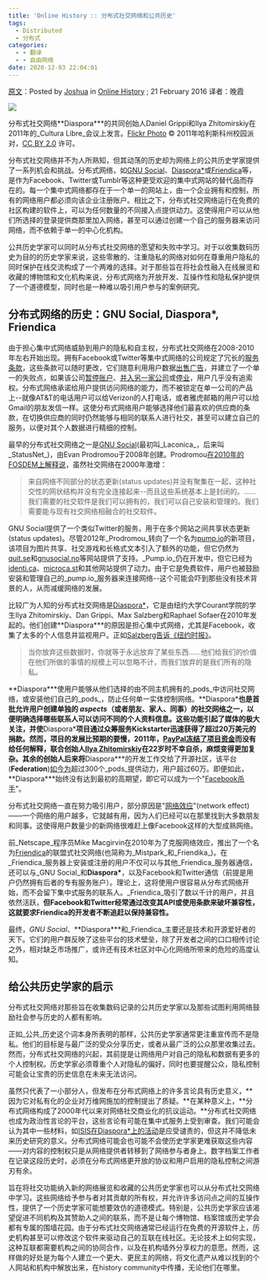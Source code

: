 ```yaml
---
title: 'Online History :: 分布式社交网络和公共历史'
tags:
  - Distributed
  - 分布式
categories:
  - - 翻译
  - - 自由网络
date: 2020-12-03 22:04:01
---
```


[原文](http://publichistory.media/2016/02/21/distributed-social-networks-and-public-history)：Posted by [Joshua](https://joshua.wachuta.name/) in [Online History](https://publichistory.media/category/online-history/) ; 21 February 2016 译者：晚霞

![](https://freeformsuite.files.wordpress.com/2020/12/5968034327_43fc8a7756_b-400x600-1.jpg?w=400)

分布式社交网络**Diaspora\***的共同创始人Daniel Grippi和Ilya Zhitomirskiy在2011年的_Cultura Libre_会议上发言。[Flickr Photo](https://www.flickr.com/photos/campuspartymexico/5968034327) © 2011年哈利斯科州校园派对，[CC BY 2.0](https://creativecommons.org/licenses/by/2.0/) 许可。

分布式社交网络并不为人所熟知，但其动荡的历史却为网络上的公共历史学家提供了一系列机会和挑战。分布式网络，如[GNU Social](https://gnu.io/social/)、[Diaspora\*](https://www.joindiaspora.com/)或[Friendica](http://friendica.com/)等，是作为Facebook、Twitter或Tumblr等这种更受欢迎的集中式网站的替代品而存在的。每一个集中式网络都存在于一个单一的网站上，由一个企业拥有和控制，所有的网络用户都必须向该企业注册账户。相比之下，分布式社交网络运行在免费的社区构建的软件上，可以为任何数量的不同接入点提供动力。这使得用户可以从他们所选择的登录提供商那里加入网络，甚至可以通过创建一个自己的服务器来访问网络，而不依赖于单一的中心化机构。

公共历史学家可以同时从分布式社交网络的愿望和失败中学习。对于以收集数码历史为目的的历史学家来说，这些零散的、注重隐私的网络对如何在尊重用户隐私的同时保护在线交流构成了一个两难的选择。对于那些旨在将社会性融入在线展览和收藏的博物馆和文化机构来说，分布式网络为开放开发、互操作性和隐私保护提供了一个道德模型，同时也是一种难以吸引用户参与的案例研究。

## 分布式网络的历史：GNU Social, Diaspora\*, Friendica

由于担心集中式网络威胁到用户的隐私和自主权，分布式社交网络在2008-2010年左右开始出现。拥有Facebook或Twitter等集中式网络的公司规定了冗长的[服务条款](https://twitter.com/tos?lang=en)，这些条款可以随时更改，它们随意利用用户数据[出售广告](https://www.facebook.com/business/products/ads)，并建立了一个单一的失败点，如果该公司[暂停账户](http://venturebeat.com/2015/02/10/facebook-reignites-real-name-controversy-after-suspending-native-american-authors-account/)、[并入另一家公司](http://www.reuters.com/article/us-tumblr-yahoo-idUSBRE94I0C120130520)或[停业](http://www.theguardian.com/technology/shortcuts/2016/jan/19/rip-friends-reunited-what-else-is-lurking-in-social-media-graveyard-)，用户几乎没有追索权。分布式网络承诺给用户提供访问网络的能力，而不被锁定在单一公司的产品上--就像AT&T的电话用户可以给Verizon的人打电话，或者雅虎邮箱的用户可以给Gmail的朋友发信一样。这使分布式网络用户能够选择他们最喜欢的供应商的条款，在切换供应商的同时仍然能够与相同的联系人进行社交，甚至可以建立自己的服务，以便对其个人数据进行精细的控制。

最早的分布式社交网络之一是[GNU Social](https://gnu.io/social/)(最初叫_Laconica_，后来叫_StatusNet_)，由Evan Prodromou于2008年创建。Prodromou[在2010年的FOSDEM上解释说](https://www.youtube.com/watch?v=1u-ov1tpCy8)，虽然社交网络在2000年激增：

> 来自网络不同部分的状态更新(status updates)并没有聚集在一起，这种社交性的网状结构并没有完全连接起来--而且这些系统基本上是封闭的。......我们需要的社交软件是我们可以拥有的，我们可以自己安装和管理的。我们需要能与现有社交网络相融合的社交软件。

GNU Social提供了一个类似Twitter的服务，用于在多个网站之间共享状态更新(status updates)。尽管2012年_Prodromou_转向了一个名为[pump.io](https://gnusocial.no/)的新项目，该项目为图片共享、社交游戏和长格式文本引入了额外的功能，但它仍然为[quit.se](https://quitter.se/)和[gnusocial.no](http://pump.io/)等网站提供了支持。_Pump.io_仍在开发中，但它已经为[identi.ca](https://identi.ca/)、[microca.st](https://microca.st/)和其他网站提供了动力。由于它是免费软件，用户也被鼓励安装和管理自己的_pump.io_服务器来连接网络--这个可能会吓到那些没有技术背景的人，从而减缓网络的发展。

比较广为人知的分布式社交网络是[Diaspora\*](https://diasporafoundation.org/)，它是由纽约大学Courant学院的学生Ilya Zhitomirskiy、Dan Grippi、Max Salzberg和Raphael Sofaer在2010年发起的。他们创建**Diaspora\***的原因是担心集中式网络，尤其是Facebook，收集了太多的个人信息并监视用户。正如[Salzberg告诉《纽约时报》](http://www.nytimes.com/2010/05/12/nyregion/12about.html)。

> 当你放弃这些数据时，你就等于永远放弃了某些东西......他们给我们的价值在他们所做的事情的规模上可以忽略不计，而我们放弃的是我们所有的隐私。

**Diaspora\***使用户能够从他们选择的由不同主机拥有的_pods_中访问社交网络，或安装他们自己的_pods_，防止任何单一实体控制网络。**Diaspora\***也是首批允许用户创建单独的 _aspects_（或者朋友、家人、同事）的社交网络之一，以便明确选择哪些联系人可以访问不同的个人资料信息。这些功能引起了媒体的极大关注，并使**Diaspora\***项目通过众筹服务Kickstarter迅速获得了超过20万美元的捐款。然而，项目的发展比预期的要慢，2011年，[PayPal冻结了项目资金](http://www.theinquirer.net/inquirer/news/2118235/paypal-blocks-donations-diaspora)而没有给任何解释，联合创始人[Ilya Zhitomirskiy](http://www.nytimes.com/2011/11/16/technology/ilya-zhitomirskiy-co-founder-of-social-network-dies-at-22.html)在22岁时不幸自杀，麻烦变得更加复杂。其余的创始人后来将**Diaspora\***的开发工作交给了开源社区，该平台(**Federation**)[如今为](https://the-federation.info/)超过300个_pods_提供动力，用户超过60万。即便如此，**Diaspora\***始终没有达到最初的高期望，即它可以成为一个"[Facebook杀手](http://motherboard.vice.com/blog/what-happened-to-the-facebook-killer-it-s-complicated)"。

分布式社交网络一直在努力吸引用户，部分原因是"[网络效应](https://en.wikipedia.org/wiki/Network_effect)"(network effect)——一个网络的用户越多，它就越有用，因为人们已经可以在那里找到大多数朋友和同事。这使得用户数量少的新网络很难赶上像Facebook这样的大型成熟网络。

前_Netscape_程序员Mike Macgirvin在2010年为了克服网络效应，推出了一个名为[Friendica](http://friendica.com/)的联盟式社交网络(也简称为_Mistpark_和_Friendika_)。在_Friendica_服务器上安装或注册的用户不仅可以与其他_Friendica_服务器通信，还可以与_GNU Social_和**Diaspora\***，以及Facebook和Twitter通信（前提是用户仍然拥有后者的专有服务账户）。理论上，这将使用户很容易从分布式网络开始，而不会留下集中式服务的联系人。_Friendica_吸引了数以千计的用户，并且依然活跃，**但Facebook和Twitter经常通过改变其API或使用条款来破坏兼容性，这就要求Friendica的开发者不断追赶以保持兼容性。**

最终，_GNU Social_、**Diaspora\***和_Friendica_主要还是技术和开源爱好者的天下。它们的用户群反映了这些平台的技术壁垒，除了开发者之间的口口相传讨论之外，相对缺乏市场推广，或许还有技术社区对中心化网络所带来的危险的高度认知。

## 给公共历史学家的启示

分布式社交网络对那些旨在收集数码记录的公共历史学家以及那些试图利用网络鼓励社会参与历史的人都有影响。

正如_公共_历史这个词本身所表明的那样，公共历史学家通常更注重宣传而不是隐私。他们的目标是与最广泛的受众分享历史，或者从最广泛的公众那里收集过去。然而，分布式社交网络的兴起，其前提是让网络用户对自己的隐私和数据有更多的个人控制权。历史学家必须尊重个人对隐私的偏好，同时也要提醒公众，隐私控制可能会让宝贵的历史信息在未来无法访问。

虽然只代表了一小部分人，但发布在分布式网络上的许多言论具有历史意义，**因为它对私有化的企业对万维网施加的控制提出了质疑。**在某种意义上，**分布式网络构成了2000年代以来对网络社交商业化的抗议运动。**分布式社交网络也成为政治性言论的平台，这些言论有可能在集中式服务上受到审查。我们可能会认为其中一些材料，如[ISIS在Diaspora\*上的活动](http://www.theguardian.com/technology/2014/aug/21/islamic-state-isis-social-media-diaspora-twitter-clampdown)是应受谴责的，但这并不降低未来历史研究的意义。分布式网络可能会也可能不会使历史学家更难获取这些内容——对内容的控制权只是从网络提供者转移到了网络参与者身上。数字档案工作者在记录这段历史时，必须在分布式网络更开放的协议和用户启用的隐私控制之间游刃有余。

旨在将社交功能纳入新的网络展览和收藏的公共历史学家也可以从分布式社交网络中学习。这些网络给予参与者对其贡献的所有权，并允许许多访问点之间的互操作性，提供了一个历史学家可能想要效仿的道德模式。特别是，公共历史学家应该渴望促进不同机构及其赞助人之间的联系，而不是让每个博物馆、档案馆或历史学会都有专属的围墙花园。由于分布式社交网络通常已经运行在免费的开源软件上，历史机构甚至可以修改这个软件来驱动自己的互联在线社区。无论技术上如何实现，这种互联都需要机构之间的协同合作，以及在机构墙外分享权力的意愿。然而，这样做的好处是为每个人建立一个更大、更民主的网络，将文化遗产从难以找到的个人网站和机构中解放出来，在history community中传播，无论他们在哪里。